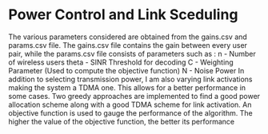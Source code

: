 # Power Control and Link Sceduling

The various parameters considered are obtained from the gains.csv and params.csv file. The gains.csv file contains the gain between every user pair, while the params.csv file consists of parameters such as :
    n - Number of wireless users
    theta - SINR Threshold for decoding
    C - Weighting Parameter (Used to compute the objective function)
    N - Noise Power
In addition to selecting transmission power, I am also varying link activations making the system a TDMA one. This allows for a better performance in some cases.
Two greedy approaches are implemented to find a good power allocation scheme along with a good TDMA scheme for link activation.
An objective function is used to gauge the performance of the algorithm. The higher the value of the objective function, the better its performance
